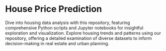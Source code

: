 # House Price Prediction

Dive into housing data analysis with this repository, featuring comprehensive Python scripts and Jupyter notebooks for insightful exploration and visualization. Explore housing trends and patterns using our repository, offering a detailed examination of diverse datasets to inform decision-making in real estate and urban planning.
